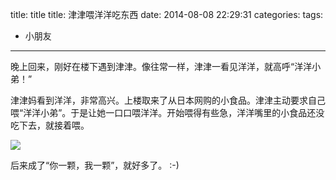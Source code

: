

title: title
title: 津津喂洋洋吃东西
date: 2014-08-08 22:29:31
categories:
tags: 
- 小朋友


---


晚上回来，刚好在楼下遇到津津。像往常一样，津津一看见洋洋，就高呼“洋洋小弟！”

津津妈看到洋洋，非常高兴。上楼取来了从日本网购的小食品。津津主动要求自己喂“洋洋小弟”。于是让她一口口喂洋洋。开始喂得有些急，洋洋嘴里的小食品还没吃下去，就接着喂。

![](http://7mnmvp.com1.z0.glb.clouddn.com/jinjin20140808_190239.jpg)

后来成了“你一颗，我一颗”，就好多了。 :-)
